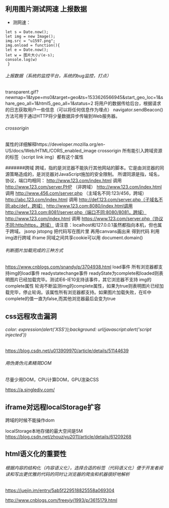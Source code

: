## 利用图片测试网速 上报数据
- 测网速：

```
let s = Date.now();
let img = new Image();
img.src = "u1597.png";
img.onload = function(){
let e = Date.now();
let w = 图片大小/(e-s);
console.log(w)
 }
```

###### 上报数据（系统的监控平台，系统的bug监控，打点）
transparent.gif?newmap=1&type=ms0&target=geo&ts=1533626566945&start_geo_loc=1&share_geo_all=1&html5_geo_all=1&status=2
将用户的数据传给后台，根据请求的日志获取用户一些信息（可以将任何信息作为埋点）
navigator.sendBeacon() 方法可用于通过HTTP将少量数据异步传输到Web服务器。


###### crossorigin
属性的详细解释https://developer.mozilla.org/en-US/docs/Web/HTML/CORS_enabled_image
crossorigin 所有能引入跨域资源的标签（script  link img）都有这个属性

#######跨域
跨域，指的是浏览器不能执行其他网站的脚本。它是由浏览器的同源策略造成的，是浏览器对JavaScript施加的安全限制。
所谓同源是指，域名，协议，端口均相同：
http://www.123.com/index.html 调用 http://www.123.com/server.PHP （非跨域）
http://www.123.com/index.html 调用 http://www.456.com/server.php （主域名不同:123/456，跨域）
http://abc.123.com/index.html 调用 http://def.123.com/server.php（子域名不同:abc/def，跨域）
http://www.123.com:8080/index.html调用 http://www.123.com:8081/server.php（端口不同:8080/8081，跨域）
http://www.123.com/index.html 调用 https://www.123.com/server.php（协议不同:http/https，跨域）
请注意：localhost和127.0.0.1虽然都指向本机，但也属于跨域。
jsonp
jstopng
把代码写在图片里 再用canvans画出来 得到代码  利用img进行跨域
iframe
同域之间共享cookie可以用 document.domain()

###### 判断图片加载完成的三种方式
https://www.cnblogs.com/snandy/p/3704938.html
load事件  所有浏览器都支持img的load事件
readystatechange事件 readyState为complete和loaded则表明图片已经加载完毕。测试IE6-IE10支持该事件，其它浏览器不支持
img的complete属性 轮询不断监测img的complete属性，如果为true则表明图片已经加载完毕，停止轮询。该属性所有浏览器都支持。如果图片加载失败，在IE中complete的值一直为false,而其他浏览器最后会变为true



## css远程攻击漏洞
###### color: expression(alert('XSS'));background: url(javascript:alert('script injected'))
https://blog.csdn.net/u013909970/article/details/51144639
###### 用伪类伪元素精简DOM
尽量少用DOM，CPU计算DOM，GPU渲染CSS

https://a.singlediv.com/


## iframe对远程localStorage扩容
跨域的时候不能操作dom

localStorage本地存储的最大空间是5M
https://blog.csdn.net/zhouziyu2011/article/details/61209268

## html语义化的重要性
###### 根据内容的结构化（内容语义化），选择合适的标签（代码语义化）便于开发者阅读和写出更优雅的代码的同时让浏览器的爬虫和机器很好地解析
https://juejin.im/entry/5ab5f229518825558a069304

http://www.cnblogs.com/freeyiyi1993/p/3615179.html

